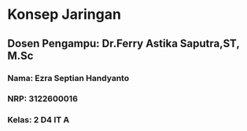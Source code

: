 # Konsep Jaringan
## Dosen Pengampu: Dr.Ferry Astika Saputra,ST, M.Sc

### Nama: Ezra Septian Handyanto
### NRP: 3122600016
### Kelas: 2 D4 IT A
